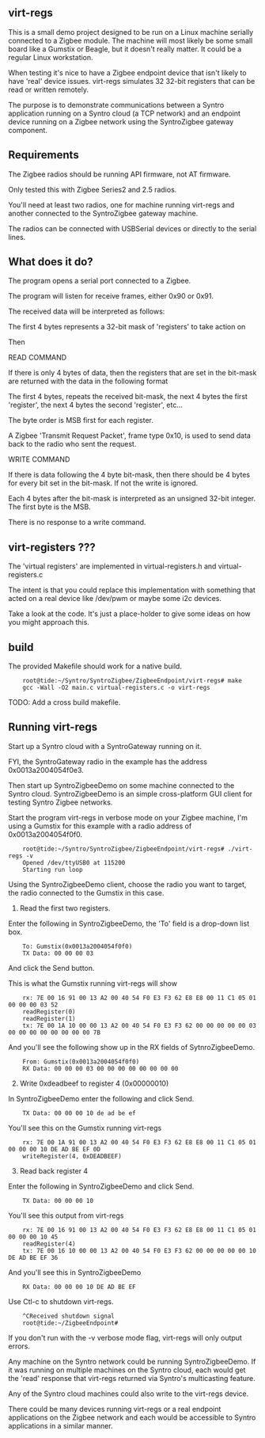   virt-regs
--------

This is a small demo project designed to be run on a Linux machine serially
connected to a Zigbee module. The machine will most likely be some small board
like a Gumstix or Beagle, but it doesn't really matter. It could be a regular
Linux workstation.

When testing it's nice to have a Zigbee endpoint device that isn't likely to 
have 'real' device issues. virt-regs simulates 32 32-bit registers that can be 
read or written remotely.

The purpose is to demonstrate communications between a Syntro application
running on a Syntro cloud (a TCP network) and an endpoint device running on
a Zigbee network using the SyntroZigbee gateway component.


  Requirements
--------

The Zigbee radios should be running API firmware, not AT firmware.

Only tested this with Zigbee Series2 and 2.5 radios.

You'll need at least two radios, one for machine running virt-regs and 
another connected to the SyntroZigbee gateway machine.

The radios can be connected with USBSerial devices or directly to the serial
lines.


  What does it do?
-------

The program opens a serial port connected to a Zigbee.

The program will listen for receive frames, either 0x90 or 0x91.

The received data will be interpreted as follows:

The first 4 bytes represents a 32-bit mask of 'registers' to take action on

Then

READ COMMAND

If there is only 4 bytes of data, then the registers that are set in the bit-mask
are returned with the data in the following format

The first 4 bytes, repeats the received bit-mask, the next 4 bytes the first 'register',
the next 4 bytes the second 'register', etc...

The byte order is MSB first for each register.

A Zigbee 'Transmit Request Packet', frame type 0x10, is used to send data back to
the radio who sent the request.


WRITE COMMAND

If there is data following the 4 byte bit-mask, then there should be 4 bytes for
every bit set in the bit-mask. If not the write is ignored.

Each 4 bytes after the bit-mask is interpreted as an unsigned 32-bit integer. The
first byte is the MSB.

There is no response to a write command.


  virt-registers ???
--------

The 'virtual registers' are implemented in virtual-registers.h and virtual-registers.c

The intent is that you could replace this implementation with something that acted
on a real device like /dev/pwm or maybe some i2c devices.

Take a look at the code. It's just a place-holder to give some ideas on how you might
approach this.

 
  build
--------

The provided Makefile should work for a native build.

        root@tide:~/Syntro/SyntroZigbee/ZigbeeEndpoint/virt-regs# make
        gcc -Wall -O2 main.c virtual-registers.c -o virt-regs


TODO: Add a cross build makefile.


  Running virt-regs 
-------

Start up a Syntro cloud with a SyntroGateway running on it.

FYI, the SyntroGateway radio in the example has the address 0x0013a2004054f0e3.

Then start up SyntroZigbeeDemo on some machine connected to the Syntro cloud.
SyntroZigbeeDemo is an simple cross-platform GUI client for testing Syntro
Zigbee networks.

Start the program virt-regs in verbose mode on your Zigbee machine, I'm using 
a Gumstix for this example with a radio address of 0x0013a2004054f0f0.

        root@tide:~/Syntro/SyntroZigbee/ZigbeeEndpoint/virt-regs# ./virt-regs -v
        Opened /dev/ttyUSB0 at 115200
        Starting run loop

Using the SyntroZigbeeDemo client, choose the radio you want to target, the radio connected
to the Gumstix in this case. 

1. Read the first two registers.

Enter the following in SyntroZigbeeDemo, the 'To' field is a drop-down list box.

        To: Gumstix(0x0013a2004054f0f0)
        TX Data: 00 00 00 03

And click the Send button.

This is what the Gumstix running virt-regs will show

        rx: 7E 00 16 91 00 13 A2 00 40 54 F0 E3 F3 62 E8 E8 00 11 C1 05 01 00 00 00 03 52
        readRegister(0)
        readRegister(1)
        tx: 7E 00 1A 10 00 00 13 A2 00 40 54 F0 E3 F3 62 00 00 00 00 00 03 00 00 00 00 00 00 00 00 7B

And you'll see the following show up in the RX fields of SytnroZigbeeDemo.

        From: Gumstix(0x0013a2004054f0f0)
		RX Data: 00 00 00 03 00 00 00 00 00 00 00 00

2. Write 0xdeadbeef to register 4 (0x00000010)

In SyntroZigbeeDemo enter the following and click Send.

        TX Data: 00 00 00 10 de ad be ef

You'll see this on the Gumstix running virt-regs 

        rx: 7E 00 1A 91 00 13 A2 00 40 54 F0 E3 F3 62 E8 E8 00 11 C1 05 01 00 00 00 10 DE AD BE EF 0D
        writeRegister(4, 0xDEADBEEF)


3. Read back register 4

Enter the following in SyntroZigbeeDemo and click Send.

        TX Data: 00 00 00 10

You'll see this output from virt-regs 

        rx: 7E 00 16 91 00 13 A2 00 40 54 F0 E3 F3 62 E8 E8 00 11 C1 05 01 00 00 00 10 45
        readRegister(4)
        tx: 7E 00 16 10 00 00 13 A2 00 40 54 F0 E3 F3 62 00 00 00 00 00 10 DE AD BE EF 36

And you'll see this in SyntroZigbeeDemo

        RX Data: 00 00 00 10 DE AD BE EF


Use Ctl-c to shutdown virt-regs.

        ^CReceived shutdown signal
        root@tide:~/ZigbeeEndpoint#
  

If you don't run with the -v verbose mode flag, virt-regs will only output errors.

Any machine on the Syntro network could be running SyntroZigbeeDemo. If it was running on 
multiple machines on the Syntro cloud, each would get the 'read' response that virt-regs 
returned via Syntro's multicasting feature.

Any of the Syntro cloud machines could also write to the virt-regs device.

There could be many devices running virt-regs or a real endpoint applications on the Zigbee 
network and each would be accessible to Syntro applications in a similar manner. 
